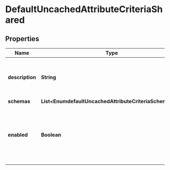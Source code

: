 

# DefaultUncachedAttributeCriteriaShared


## Properties

| Name | Type | Description | Notes |
|------------ | ------------- | ------------- | -------------|
|**description** | **String** | A description for this Uncached Attribute Criteria |  [optional] |
|**schemas** | **List&lt;EnumdefaultUncachedAttributeCriteriaSchemaUrn&gt;** |  |  |
|**enabled** | **Boolean** | Indicates whether this Uncached Attribute Criteria is enabled for use in the server. |  |



